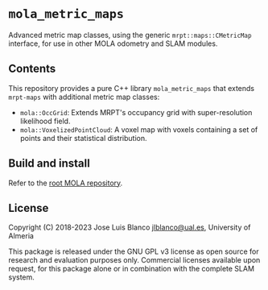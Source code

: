 # `mola_metric_maps`
Advanced metric map classes, using the generic `mrpt::maps::CMetricMap` interface,
for use in other MOLA odometry and SLAM modules.

## Contents
This repository provides a pure C++ library `mola_metric_maps` that extends
`mrpt-maps` with additional metric map classes:

- `mola::OccGrid`: Extends MRPT's occupancy grid with super-resolution likelihood field.
- `mola::VoxelizedPointCloud`: A voxel map with voxels containing a set of points and their
  statistical distribution.

## Build and install
Refer to the [root MOLA repository](https://github.com/MOLAorg/mola).

## License
Copyright (C) 2018-2023 Jose Luis Blanco <jlblanco@ual.es>, University of Almeria

This package is released under the GNU GPL v3 license as open source for research
and evaluation purposes only. Commercial licenses available upon request, for this
package alone or in combination with the complete SLAM system.
